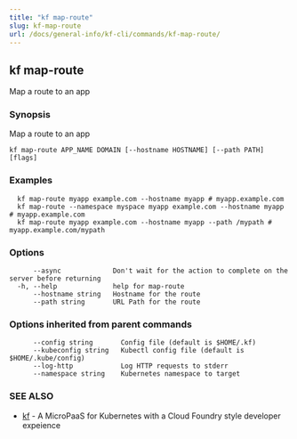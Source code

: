 ```yaml
---
title: "kf map-route"
slug: kf-map-route
url: /docs/general-info/kf-cli/commands/kf-map-route/
---
```

## kf map-route

Map a route to an app

### Synopsis

Map a route to an app

```
kf map-route APP_NAME DOMAIN [--hostname HOSTNAME] [--path PATH] [flags]
```

### Examples

```
  kf map-route myapp example.com --hostname myapp # myapp.example.com
  kf map-route --namespace myspace myapp example.com --hostname myapp # myapp.example.com
  kf map-route myapp example.com --hostname myapp --path /mypath # myapp.example.com/mypath
```

### Options

```
      --async             Don't wait for the action to complete on the server before returning
  -h, --help              help for map-route
      --hostname string   Hostname for the route
      --path string       URL Path for the route
```

### Options inherited from parent commands

```
      --config string       Config file (default is $HOME/.kf)
      --kubeconfig string   Kubectl config file (default is $HOME/.kube/config)
      --log-http            Log HTTP requests to stderr
      --namespace string    Kubernetes namespace to target
```

### SEE ALSO

* [kf](/docs/general-info/kf-cli/commands/kf/)	 - A MicroPaaS for Kubernetes with a Cloud Foundry style developer expeience

